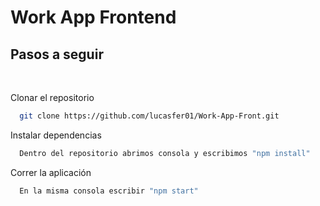 # Work App Frontend

## Pasos a seguir

</br>

Clonar el repositorio

```bash
  git clone https://github.com/lucasfer01/Work-App-Front.git
```

Instalar dependencias

```bash
  Dentro del repositorio abrimos consola y escribimos "npm install"
```

Correr la aplicación

```bash
  En la misma consola escribir "npm start"
```